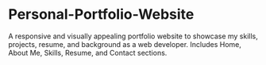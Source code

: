 # Personal-Portfolio-Website
A responsive and visually appealing portfolio website to showcase my skills, projects, resume, and background as a web developer. Includes Home, About Me, Skills, Resume, and Contact sections.
